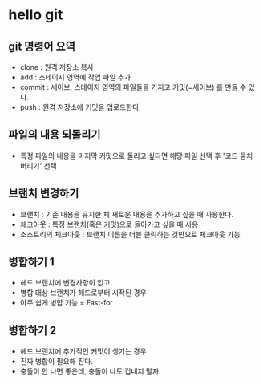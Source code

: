 # hello git

## git 명령어 요역

- clone : 원격 저장소 복사
- add : 스테이지 영역에 작업 파일 추가
- commit : 세이브, 스테이지 영역의 파일들을 가지고 커밋(=세이브) 를 만들 수 있다.
- push : 원격 저장소에 커밋을 업로드한다. 


## 파일의 내용 되돌리기

- 특정 파일의 내용을 마지막 커밋으로 돌리고 싶다면 해당 파일 선택 후 '코드 뭉치 버리기' 선택

## 브랜치 변경하기

- 브랜치 : 기존 내용을 유지한 체 새로운 내용을 추가하고 싶을 때 사용한다.
- 체크아웃 : 특정 브랜치(혹은 커밋)으로 돌아가고 싶을 때 사용
- 소스트리의 체크아웃 : 브랜치 이름을 더블 클릭하는 것만으로 체크아웃 가능 

## 병합하기 1

- 헤드 브랜치에 변경사항이 없고
- 병합 대상 브랜치가 헤드로부터 시작된 경우
- 아주 쉽게 병합 가능 = Fast-for

## 병합하기 2

- 헤드 브랜치에 추가적인 커밋이 생기는 경우
- 진짜 병합이 필요해 진다.
- 충돌이 안 나면 좋은데, 충돌이 나도 겁내지 말자.